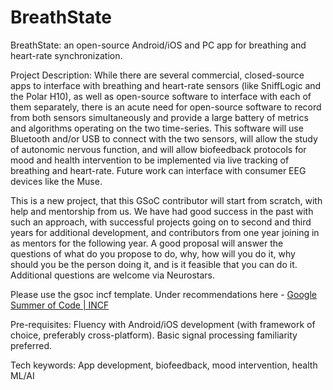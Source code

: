 # BreathState

BreathState: an open-source Android/iOS and PC app for breathing and heart-rate synchronization.

Project Description: While there are several commercial, closed-source apps to interface with breathing and heart-rate sensors (like SniffLogic and the Polar H10), as well as open-source software to interface with each of them separately, there is an acute need for open-source software to record from both sensors simultaneously and provide a large battery of metrics and algorithms operating on the two time-series. This software will use Bluetooth and/or USB to connect with the two sensors, will allow the study of autonomic nervous function, and will allow biofeedback protocols for mood and health intervention to be implemented via live tracking of breathing and heart-rate. Future work can interface with consumer EEG devices like the Muse.

This is a new project, that this GSoC contributor will start from scratch, with help and mentorship from us. We have had good success in the past with such an approach, with successful projects going on to second and third years for additional development, and contributors from one year joining in as mentors for the following year. A good proposal will answer the questions of what do you propose to do, why, how will you do it, why should you be the person doing it, and is it feasible that you can do it. Additional questions are welcome via Neurostars.

Please use the gsoc incf template. Under recommendations here - [Google Summer of Code | INCF](https://www.incf.org/activities/gsoc)

Pre-requisites: Fluency with Android/iOS development (with framework of choice, preferably cross-platform). Basic signal processing familiarity preferred.

Tech keywords: App development, biofeedback, mood intervention, health ML/AI

